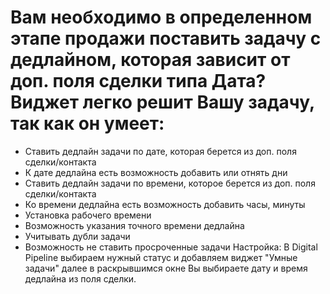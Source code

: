 # Вам необходимо в определенном этапе продажи поставить задачу с дедлайном, которая зависит от доп. поля сделки типа Дата? Виджет легко решит Вашу задачу, так как он умеет:
- Ставить дедлайн задачи по дате, которая берется из доп. поля сделки/контакта
- К дате дедлайна есть возможность добавить или отнять дни
- Ставить дедлайн задачи по времени, которое берется из доп. поля сделки/контакта
- Ко времени дедлайна есть возможность добавить часы, минуты
- Установка рабочего времени
- Возможность указания точного времени дедлайна
- Учитывать дубли задачи
- Возможность не ставить просроченные задачи
Настройка:
В Digital Pipeline выбираем нужный статус и добавляем виджет "Умные задачи" далее в раскрывшимся окне Вы выбираете дату и время дедлайна из поля сделки.

